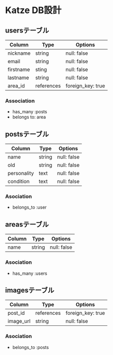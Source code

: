 # Katze DB設計
## usersテーブル
|Column|Type|Options|
|------|----|-------|
|nickname|string|null: false|
|email|string|null: false|
|firstname|sting|null: false|
|lastname|string|null: false|
|area_id|references|foreign_key: true|
### Association
- has_many :posts
- belongs to: area

## postsテーブル
|Column|Type|Options|
|------|----|-------|
|name|string|null: false|
|old|string|null: false|
|personality|text|null: false|
|condition|text|null: false|
### Asociation
- belongs_to :user

## areasテーブル
|Column|Type|Options|
|------|----|-------|
|name|string|null: false|
### Asociation
- has_many :users

## imagesテーブル
|Column|Type|Options|
|------|----|-------|
|post_id|references|foreign_key: true|
|image_url|string|null: false|
### Asociation
- belongs_to :posts
